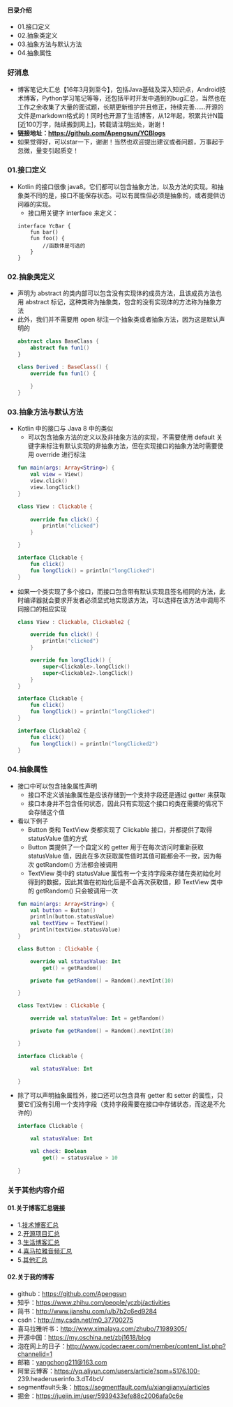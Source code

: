 #### 目录介绍
- 01.接口定义
- 02.抽象类定义
- 03.抽象方法与默认方法
- 04.抽象属性






### 好消息
- 博客笔记大汇总【16年3月到至今】，包括Java基础及深入知识点，Android技术博客，Python学习笔记等等，还包括平时开发中遇到的bug汇总，当然也在工作之余收集了大量的面试题，长期更新维护并且修正，持续完善……开源的文件是markdown格式的！同时也开源了生活博客，从12年起，积累共计N篇[近100万字，陆续搬到网上]，转载请注明出处，谢谢！
- **链接地址：https://github.com/Apengsun/YCBlogs**
- 如果觉得好，可以star一下，谢谢！当然也欢迎提出建议或者问题，万事起于忽微，量变引起质变！






### 01.接口定义
- Kotlin 的接口很像 java8。它们都可以包含抽象方法，以及方法的实现。和抽象类不同的是，接口不能保存状态。可以有属性但必须是抽象的，或者提供访问器的实现。
    - 接口用关键字 interface 来定义：
    ```
    interface YcBar {
        fun bar()
        fun foo() {
            //函数体是可选的
        }
    }
    ```


### 02.抽象类定义
- 声明为 abstract 的类内部可以包含没有实现体的成员方法，且该成员方法也用 abstract 标记，这种类称为抽象类，包含的没有实现体的方法称为抽象方法
- 此外，我们并不需要用 open 标注一个抽象类或者抽象方法，因为这是默认声明的
    ```kotlin
    abstract class BaseClass {
        abstract fun fun1()
    }
    
    class Derived : BaseClass() {
        override fun fun1() {
            
        }
    }
    ```



### 03.抽象方法与默认方法
- Kotlin 中的接口与 Java 8 中的类似
    - 可以包含抽象方法的定义以及非抽象方法的实现，不需要使用 default 关键字来标注有默认实现的非抽象方法，但在实现接口的抽象方法时需要使用 override 进行标注
    ```kotlin
    fun main(args: Array<String>) {
        val view = View()
        view.click()
        view.longClick()
    }
    
    class View : Clickable {
        
        override fun click() {
            println("clicked")
        }
    
    }
    
    interface Clickable {
        fun click()
        fun longClick() = println("longClicked")
    }
    ```
- 如果一个类实现了多个接口，而接口包含带有默认实现且签名相同的方法，此时编译器就会要求开发者必须显式地实现该方法，可以选择在该方法中调用不同接口的相应实现
    ```kotlin
    class View : Clickable, Clickable2 {
    
        override fun click() {
            println("clicked")
        }
    
        override fun longClick() {
            super<Clickable>.longClick()
            super<Clickable2>.longClick()
        }
    }
    
    interface Clickable {
        fun click()
        fun longClick() = println("longClicked")
    }
    
    interface Clickable2 {
        fun click()
        fun longClick() = println("longClicked2")
    }
    ```


### 04.抽象属性
- 接口中可以包含抽象属性声明
    - 接口不定义该抽象属性是应该存储到一个支持字段还是通过 getter 来获取
    - 接口本身并不包含任何状态，因此只有实现这个接口的类在需要的情况下会存储这个值
- 看以下例子
    - Button 类和 TextView 类都实现了 Clickable 接口，并都提供了取得 statusValue 值的方式
    - Button 类提供了一个自定义的 getter 用于在每次访问时重新获取 statusValue 值，因此在多次获取属性值时其值可能都会不一致，因为每次 getRandom() 方法都会被调用
    - TextView 类中的 statusValue 属性有一个支持字段来存储在类初始化时得到的数据，因此其值在初始化后是不会再次获取值，即 TextView 类中的 getRandom() 只会被调用一次
    ```kotlin
    fun main(args: Array<String>) {
        val button = Button()
        println(button.statusValue)
        val textView = TextView()
        println(textView.statusValue)
    }
    
    class Button : Clickable {
    
        override val statusValue: Int
            get() = getRandom()
    
        private fun getRandom() = Random().nextInt(10)
    
    }
    
    class TextView : Clickable {
    
        override val statusValue: Int = getRandom()
    
        private fun getRandom() = Random().nextInt(10)
    
    }
    
    interface Clickable {
    
        val statusValue: Int
    
    }
    ```
- 除了可以声明抽象属性外，接口还可以包含具有 getter 和 setter 的属性，只要它们没有引用一个支持字段（支持字段需要在接口中存储状态，而这是不允许的）
    ```kotlin
    interface Clickable {
    
        val statusValue: Int
    
        val check: Boolean
            get() = statusValue > 10
        
    }
    ```







### 关于其他内容介绍
#### 01.关于博客汇总链接
- 1.[技术博客汇总](https://www.jianshu.com/p/614cb839182c)
- 2.[开源项目汇总](https://blog.csdn.net/m0_37700275/article/details/80863574)
- 3.[生活博客汇总](https://blog.csdn.net/m0_37700275/article/details/79832978)
- 4.[喜马拉雅音频汇总](https://www.jianshu.com/p/f665de16d1eb)
- 5.[其他汇总](https://www.jianshu.com/p/53017c3fc75d)



#### 02.关于我的博客
- github：https://github.com/Apengsun
- 知乎：https://www.zhihu.com/people/yczbj/activities
- 简书：http://www.jianshu.com/u/b7b2c6ed9284
- csdn：http://my.csdn.net/m0_37700275
- 喜马拉雅听书：http://www.ximalaya.com/zhubo/71989305/
- 开源中国：https://my.oschina.net/zbj1618/blog
- 泡在网上的日子：http://www.jcodecraeer.com/member/content_list.php?channelid=1
- 邮箱：yangchong211@163.com
- 阿里云博客：https://yq.aliyun.com/users/article?spm=5176.100- 239.headeruserinfo.3.dT4bcV
- segmentfault头条：https://segmentfault.com/u/xiangjianyu/articles
- 掘金：https://juejin.im/user/5939433efe88c2006afa0c6e













